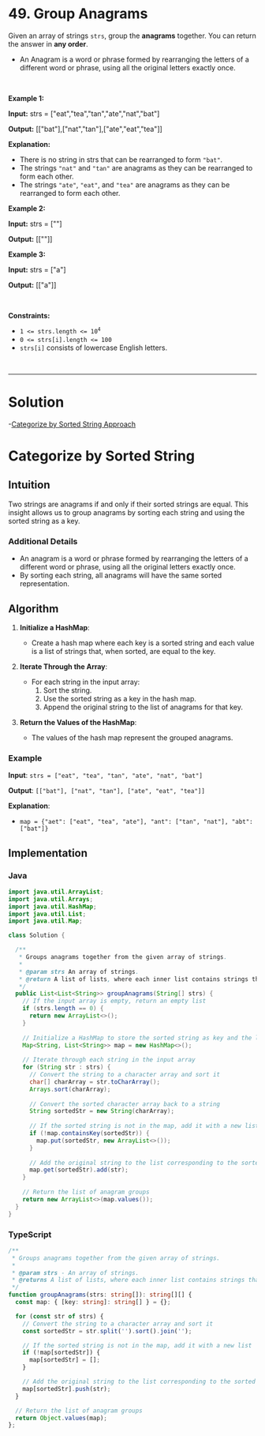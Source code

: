 # 49. Group Anagrams

<p>Given an array of strings <code>strs</code>, group the <strong>anagrams</strong> together. You can return the answer in <strong>any order</strong>.</p>

- An Anagram is a word or phrase formed by rearranging the letters of a different word or phrase, using all the original letters exactly once.

<p>&nbsp;</p>
<p><strong class="example">Example 1:</strong></p>

<div class="example-block">
<p><strong>Input:</strong> <span class="example-io">strs = ["eat","tea","tan","ate","nat","bat"]</span></p>

<p><strong>Output:</strong> <span class="example-io">[["bat"],["nat","tan"],["ate","eat","tea"]]</span></p>

<p><strong>Explanation:</strong></p>

<ul>
	<li>There is no string in strs that can be rearranged to form <code>"bat"</code>.</li>
	<li>The strings <code>"nat"</code> and <code>"tan"</code> are anagrams as they can be rearranged to form each other.</li>
	<li>The strings <code>"ate"</code>, <code>"eat"</code>, and <code>"tea"</code> are anagrams as they can be rearranged to form each other.</li>
</ul>
</div>

<p><strong class="example">Example 2:</strong></p>

<div class="example-block">
<p><strong>Input:</strong> <span class="example-io">strs = [""]</span></p>

<p><strong>Output:</strong> <span class="example-io">[[""]]</span></p>
</div>

<p><strong class="example">Example 3:</strong></p>

<div class="example-block">
<p><strong>Input:</strong> <span class="example-io">strs = ["a"]</span></p>

<p><strong>Output:</strong> <span class="example-io">[["a"]]</span></p>
</div>

<p>&nbsp;</p>
<p><strong>Constraints:</strong></p>

<ul>
	<li><code>1 &lt;= strs.length &lt;= 10<sup>4</sup></code></li>
	<li><code>0 &lt;= strs[i].length &lt;= 100</code></li>
	<li><code>strs[i]</code> consists of lowercase English letters.</li>
</ul>

<br>

---

# Solution
-[Categorize by Sorted String Approach](#categorize-by-sorted-string)

# Categorize by Sorted String

## **Intuition**

Two strings are anagrams if and only if their sorted strings are equal. This insight allows us to group anagrams by sorting each string and using the sorted string as a key.

### Additional Details

- An anagram is a word or phrase formed by rearranging the letters of a different word or phrase, using all the original letters exactly once.
- By sorting each string, all anagrams will have the same sorted representation.

## **Algorithm**

1. **Initialize a HashMap**:
   - Create a hash map where each key is a sorted string and each value is a list of strings that, when sorted, are equal to the key.

2. **Iterate Through the Array**:
   - For each string in the input array:
     1. Sort the string.
     2. Use the sorted string as a key in the hash map.
     3. Append the original string to the list of anagrams for that key.

3. **Return the Values of the HashMap**:
   - The values of the hash map represent the grouped anagrams.

### Example

**Input**: `strs = ["eat", "tea", "tan", "ate", "nat", "bat"]`

**Output**: `[["bat"], ["nat", "tan"], ["ate", "eat", "tea"]]`

**Explanation**:
- `map = {"aet": ["eat", "tea", "ate"], "ant": ["tan", "nat"], "abt": ["bat"]}`

## **Implementation**

### Java

```java
import java.util.ArrayList;
import java.util.Arrays;
import java.util.HashMap;
import java.util.List;
import java.util.Map;

class Solution {

  /**
   * Groups anagrams together from the given array of strings.
   *
   * @param strs An array of strings.
   * @return A list of lists, where each inner list contains strings that are anagrams of each other.
   */
  public List<List<String>> groupAnagrams(String[] strs) {
    // If the input array is empty, return an empty list
    if (strs.length == 0) {
      return new ArrayList<>();
    }
    
    // Initialize a HashMap to store the sorted string as key and the list of anagrams as value
    Map<String, List<String>> map = new HashMap<>();
    
    // Iterate through each string in the input array
    for (String str : strs) {
      // Convert the string to a character array and sort it
      char[] charArray = str.toCharArray();
      Arrays.sort(charArray);
      
      // Convert the sorted character array back to a string
      String sortedStr = new String(charArray);
      
      // If the sorted string is not in the map, add it with a new list
      if (!map.containsKey(sortedStr)) {
        map.put(sortedStr, new ArrayList<>());
      }
      
      // Add the original string to the list corresponding to the sorted string key
      map.get(sortedStr).add(str);
    }
    
    // Return the list of anagram groups
    return new ArrayList<>(map.values());
  }
}
```

### TypeScript

```typescript
/**
 * Groups anagrams together from the given array of strings.
 *
 * @param strs - An array of strings.
 * @returns A list of lists, where each inner list contains strings that are anagrams of each other.
 */
function groupAnagrams(strs: string[]): string[][] {
  const map: { [key: string]: string[] } = {};

  for (const str of strs) {
    // Convert the string to a character array and sort it
    const sortedStr = str.split('').sort().join('');

    // If the sorted string is not in the map, add it with a new list
    if (!map[sortedStr]) {
      map[sortedStr] = [];
    }

    // Add the original string to the list corresponding to the sorted string key
    map[sortedStr].push(str);
  }

  // Return the list of anagram groups
  return Object.values(map);
};
```
